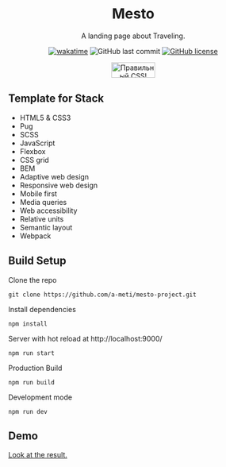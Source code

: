 <!--suppress HtmlDeprecatedAttribute, HtmlRequiredAltAttribute -->
<div align="center">
  <h1>Mesto</h1>
  <p>A landing page about Traveling.</p>
  <a href="https://wakatime.com/badge/user/29a8352f-15fa-421a-b8ff-a7adff87a0dc/project/5c34f503-85a4-4d37-8538-6ddee0351502"><img src="https://wakatime.com/badge/user/29a8352f-15fa-421a-b8ff-a7adff87a0dc/project/5c34f503-85a4-4d37-8538-6ddee0351502.svg?style=for-the-badge&logo=appveyor" alt="wakatime"></a>
  <img alt="GitHub last commit" src="https://img.shields.io/github/last-commit/a-meti/mesto-project?style=for-the-badge">
  <a href="https://github.com/a-meti/mesto-project/blob/main/LICENSE"><img alt="GitHub license" src="https://img.shields.io/github/license/a-meti/mesto-project?style=for-the-badge"></a>
  <p>
      <a href="https://jigsaw.w3.org/css-validator/check/referer">
          <img style="border:0;width:88px;height:31px"
              src="https://jigsaw.w3.org/css-validator/images/vcss-blue"
              alt="Правильный CSS!" />
      </a>
  </p>
</div>

## Template for Stack
* HTML5 & CSS3
* Pug
* SCSS
* JavaScript
* Flexbox
* CSS grid
* BEM
* Adaptive web design
* Responsive web design
* Mobile first
* Media queries
* Web accessibility
* Relative units
* Semantic layout
* Webpack

## Build Setup
Clone the repo

```
git clone https://github.com/a-meti/mesto-project.git
```
Install dependencies
```
npm install
```
Server with hot reload at http://localhost:9000/
```
npm run start
```
Production Build
```
npm run build
```
Development mode
```
npm run dev
```
## Demo

[Look at the result.](https://a-meti.github.io/mesto-project/)
